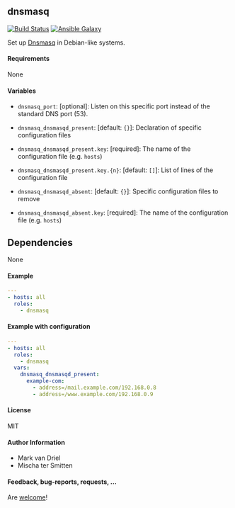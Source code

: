 ## dnsmasq

[![Build Status](https://travis-ci.org/Oefenweb/ansible-dnsmasq.svg?branch=master)](https://travis-ci.org/Oefenweb/ansible-dnsmasq) [![Ansible Galaxy](http://img.shields.io/badge/ansible--galaxy-dnsmasq-blue.svg)](https://galaxy.ansible.com/Oefenweb/dnsmasq/)

Set up [Dnsmasq](http://www.thekelleys.org.uk/dnsmasq/doc.html) in Debian-like systems.

#### Requirements

None

#### Variables

 * `dnsmasq_port`: [optional]: Listen on this specific port instead of the standard DNS port (53).

 * `dnsmasq_dnsmasqd_present`: [default: `{}`]: Declaration of specific configuration files
 * `dnsmasq_dnsmasqd_present.key`: [required]: The name of the configuration file (e.g. `hosts`)
 * `dnsmasq_dnsmasqd_present.key.{n}`: [default: `[]`]: List of lines of the configuration file
  
 * `dnsmasq_dnsmasqd_absent`: [default: `{}`]: Specific configuration files to remove
 * `dnsmasq_dnsmasqd_absent.key`: [required]: The name of the configuration file (e.g. `hosts`)

## Dependencies

None

#### Example

```yaml
---
- hosts: all
  roles:
    - dnsmasq
```

#### Example with configuration

```yaml
---
- hosts: all
  roles:
    - dnsmasq
  vars:
    dnsmasq_dnsmasqd_present:
      example-com:
        - address=/mail.example.com/192.168.0.8
        - address=/www.example.com/192.168.0.9
```

#### License

MIT

#### Author Information

* Mark van Driel
* Mischa ter Smitten

#### Feedback, bug-reports, requests, ...

Are [welcome](https://github.com/Oefenweb/ansible-dnsmasq/issues)!
